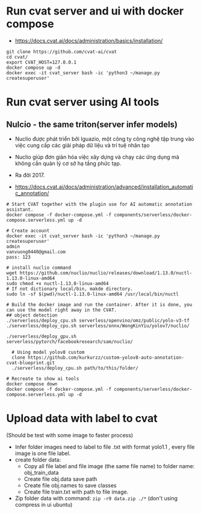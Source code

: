 # Run cvat server and ui with docker compose
+ https://docs.cvat.ai/docs/administration/basics/installation/
```
git clone https://github.com/cvat-ai/cvat
cd cvat/
export CVAT_HOST=127.0.0.1
docker compose up -d
docker exec -it cvat_server bash -ic 'python3 ~/manage.py createsuperuser'
```

# Run cvat server using AI tools
## Nulcio - the same triton(server infer models)
+ Nuclio được phát triển bởi Iguazio, một công ty công nghệ tập trung vào việc cung cấp các giải pháp dữ liệu và trí tuệ nhân tạo
+ Nuclio giúp đơn giản hóa việc xây dựng và chạy các ứng dụng mà không cần quản lý cơ sở hạ tầng phức tạp.
+ Ra đời 2017.


+ https://docs.cvat.ai/docs/administration/advanced/installation_automatic_annotation/
```
# Start CVAT together with the plugin use for AI automatic annotation assistant.
docker compose -f docker-compose.yml -f components/serverless/docker-compose.serverless.yml up -d

# Create account
docker exec -it cvat_server bash -ic 'python3 ~/manage.py createsuperuser'
admin
vanvuong0440@gmail.com
pass: 123

# install nuclio command 
wget https://github.com/nuclio/nuclio/releases/download/1.13.0/nuctl-1.13.0-linux-amd64
sudo chmod +x nuctl-1.13.0-linux-amd64
# If not dictionary local/bin, makde directory.
sudo ln -sf $(pwd)/nuctl-1.13.0-linux-amd64 /usr/local/bin/nuctl

# Build the docker image and run the container. After it is done, you can use the model right away in the CVAT.
## object detection
./serverless/deploy_cpu.sh serverless/openvino/omz/public/yolo-v3-tf
./serverless/deploy_cpu.sh serverless/onnx/WongKinYiu/yolov7/nuclio/

./serverless/deploy_gpu.sh serverless/pytorch/facebookresearch/sam/nuclio/

  # Using model yolov8 custom
  clone https://github.com/kurkurzz/custom-yolov8-auto-annotation-cvat-blueprint.git
  ./serverless/deploy_cpu.sh path/to/this/folder/

# Recreate to show ai tools
docker compose down
docker compose -f docker-compose.yml -f components/serverless/docker-compose.serverless.yml up -d
```

# Upload data with label to cvat 
(Should be test with some image to faster process)
+ Infer folder images need to label to file .txt with format yolo1.1 , every file image is one file label.
+ create folder data:
  + Copy all file label and file image (the same file name) to folder name: obj_train_data 
  + Create file obj.data save path
  + Create file obj.names to save classes
  + Create file train.txt with path to file image.
+ Zip folder data with command: `zip -r9 data.zip ./*` (don't using compress in ui ubuntu)
